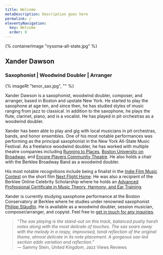 ```yaml
---
title: Welcome
metaDescription: Description goes here
permalink: /
eleventyNavigation:
  key: Welcome
  order: 0
---
```


<section class="section">
    {% containerImage "nyssma-all-state.jpg" %}
    <article class="content">

## Xander Dawson

### Saxophonist | Woodwind Doubler | Arranger

{% imageRt "tenor_sax.jpg", "" %}

Xander Dawson is a saxophonist, woodwind doubler, composer, and arranger, based in Boston and upstate New York. He started to play the saxophone at age ten, and since then, he has studied styles of music ranging from jazz to classical. In addition to the saxophone, he plays the flute, clarinet, piano, and is a vocalist. He has played in pit orchestras as a woodwind doubler.

Xander has been able to play and gig with local musicians in pit orchestras, bands, and honor ensembles. One of his most notable performances was performing as the principal saxophonist in the New York All-State Music Festival. As a freelance woodwind doubler, he has worked with multiple theatre companies including [Running to Places](https://www.runningtoplaces.org/), [Boston University on Broadway](http://bostonuniversityonbroadway.com/), and [Encore Players Community Theatre](https://encoreplayers.org/). He also holds a chair with the Berklee Broadway Band as a woodwind doubler.

His most notable recognitions include being a finalist in the [Indie Film Music Contest](https://indiefilmmusiccontest.com/previous-competitions/) on the short film [Next Flight Home](https://www.youtube.com/watch?v=jfeoLomVH_M). He was also a recipient of the Berklee Online Celebrity Scholarship where he holds an [Advanced Professional Certificate in Music Theory, Harmony, and Ear Training](https://online.berklee.edu/certificates/theory-harmony-ear-training-advanced-professional).

Xander is currently studying saxophone performance at the Boston Conservatory at Berklee where he studies under renowned saxophonist [Philipp Stäudlin](https://bostonconservatory.berklee.edu/directory/philipp-st%C3%A4udlin). He is available as a woodwind doubler, session musician, composer/arranger, and copyist. Feel free to [get in touch for any inquiries](/contact/).

<blockquote><i>“The sax playing is the stand-out on this track, balanced pushy harsh notes along with the most delicate of touches. The sax soars away with the melody in a raspy, improvised, tonal reflection of the original theme, almost delicate in its note placement. A gorgeous sax-led section adds variation and reflection.”</i><br />— Sammy Stein, <i>United Kingdom</i>, Jazz Views Reviews</blockquote>
